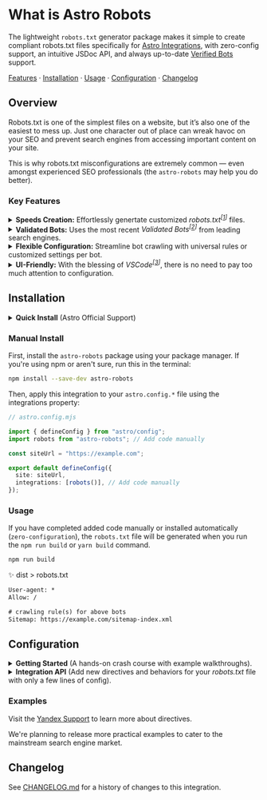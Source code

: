 <br><br><br><br><br><br><br><br><br><br>
# What is Astro Robots

The lightweight `robots.txt` generator package makes it simple to create compliant robots.txt files specifically for [Astro Integrations](https://astro.build/integrations/), with zero-config support, an intuitive JSDoc API, and always up-to-date [Verified Bots](https://radar.cloudflare.com/traffic/verified-bots) support.

[Features](#features) · [Installation](#installation) · [Usage](#usage) · [Configuration](#configuration) · [Changelog](/CHANGELOG.md)

## Overview

Robots.txt is one of the simplest files on a website, but it’s also one of the easiest to mess up. Just one character out of place can wreak havoc on your SEO and prevent search engines from accessing important content on your site.

This is why robots.txt misconfigurations are extremely common — even amongst experienced SEO professionals (the `astro-robots` may help you do better).

### Key Features

<details>
<summary><strong>Speeds Creation:</strong> Effortlessly genertate customized <i>robots.txt<sup>[<a href="https://www.rfc-editor.org/rfc/rfc9309.html" target="_blank">1</a>]</sup></i> files.</summary>
<br>

With just one click, our robot.txt generator allows you to easily create optimized and customized robots.txt files for your website.

- Easily generate optimized custom robots.txt files with one click.
- Conveniently manage bot access rules without coding.
- Supports setting crawling delay, allowing/blocking specified bots, etc.
- The generated files follow the latest standards and can be correctly parsed by
- Smart automation to get optimized robots.txt without the hassle and guesswork

<br>
</details>

<details>
<summary><strong>Validated Bots:</strong> Uses the most recent <i>Validated Bots<sup>[<a href="https://radar.cloudflare.com/traffic/verified-bots" target="_blank">2</a>]</sup></i> from leading search engines.</summary>
<br>

Stay ahead of the curve with the most up-to-date verified bot user-agents from search leaders like Google, Bing, Yahoo, Yandex, and Baidu.

- Uses latest verified bot user-agents from major search engines.
- Integrates real-world bot data to optimize for emerging bots.
- Evolving lists that auto-update as the market changes.
- Saves time from manually tracking user-agent changes.

<br>
</details>

<details>
<summary><strong>Flexible Configuration:</strong> Streamline bot crawling with universal rules or customized settings per bot.</summary>
<br>

- Allows unified rule application OR customization per bot for flexibility
- Package handles enforcement of either unified or individualized rules
- Time-saving standardization is available but customization is also supported
- Full control whether through common or customized crawling rules

<br>
</details>

<details>
<summary><strong>UI-Friendly:</strong> With the blessing of <i>VSCode<sup>[<a href="https://code.visualstudio.com/" target="_blank">3</a>]</sup></i>, there is no need to pay too much attention to configuration.</summary>
<br>

- VSCode integration means complex configs aren't required
- Streamlines process so users can concentrate on building

> For localization support, it is recommended that you install _Commment Translate<sup>[[3.1](#https://marketplace.visualstudio.com/items?itemName=intellsmi.comment-translate)]</sup>_ for a better experience.

<br>
</details>

## Installation

<details>
<summary><strong>Quick Install</strong> (Astro Official Support)</summary><br>

Install the `astro-robots` package into any Astro project using your preferred package manager:

```sh
# Using NPM
$ npx astro add astro-robots

# Using Yarn
$ yarn astro add astro-robots

# Using PNPM
$ pnpx astro add astro-robots
```

<br>
</details>

### Manual Install

First, install the `astro-robots` package using your package manager. If you're using npm or aren't sure, run this in the terminal:

```sh
npm install --save-dev astro-robots
```

Then, apply this integration to your `astro.config.*` file using the integrations property:

```ts
// astro.config.mjs

import { defineConfig } from "astro/config";
import robots from "astro-robots"; // Add code manually

const siteUrl = "https://example.com";

export default defineConfig({
  site: siteUrl,
  integrations: [robots()], // Add code manually
});
```

### Usage

If you have completed added code manually or installed automatically (`zero-configuration`), the `robots.txt` file will be generated when you run the `npm run build` or `yarn build` command.

```sh
npm run build
```

✨ dist > robots.txt

```txt
User-agent: *
Allow: /

# crawling rule(s) for above bots
Sitemap: https://example.com/sitemap-index.xml
```

## Configuration

<details>

<summary><strong>Getting Started</strong> (A hands-on crash course with example walkthroughs).</summary><br>

To configure this integration, pass an object to the `robots()` function call in `astro.config.*` file.

```ts
const siteUrl = "https://example.com";

export default defineConfig({
  //...
  integrations: [
    robots({
      host: siteUrl.replace(/^https?:\/\/|:\d+/g, ""),
      sitemap: [
        "https://example.com/sitemap.xml",
        "https://www.example.com/sitemap.xml",
      ],
      policy: [
        {
          userAgent: [
            "Applebot",
            "Googlebot",
            "bingbot",
            "Yandex",
            "Yeti",
            "Baiduspider",
            "360Spider",
            "*",
          ],
          allow: ["/"],
          disallow: ["/admin", "/login"],
          crawlDelay: 5,
          cleanParam: ["sid /", "s /forum/showthread"],
        },
        {
          userAgent:'BLEXBot',
          disallow: ['/assets','/uploades/1989-08-21/*jpg$']
        }
      ],
    }),
  ],

  //...
});
```

With the above configuration you will get a `robots.txt` file as shown below.

✨ dist > robots.txt

```txt
User-agent: Applebot
User-agent: Googlebot
User-agent: bingbot
User-agent: Yandex
User-agent: Yeti
User-agent: Baiduspider
User-agent: 360Spider
User-agent: *
User-agent: 
Allow: /
Disallow: /admin
Disallow: /login
Crawl-delay: 5
Clean-param: sid /
Clean-param: s /forum/showthread

User-agent: BLEXBot
Disallow: /assets
Disallow: /uploades/1989-08-21/*jpg$

# crawling rule(s) for above bots
Sitemap: https://example.com/sitemap.xml
Sitemap: https://www.example.com/sitemap.xml
Host: example.com
```

> **Note:** Some directives (`Host` `Clean-param` `Crawl-delay`) are only supported by a few crawlers. For example from February 22, 2018, Yandex ignores the Crawl-delay directive. To set the speed at which robots downloads the site pages, use the [Site crawl rate](https://yandex.com/support/webmaster/service/crawl-rate.html#crawl-rate) in Yandex.Webmaster.

<br>
</details>

<details>

<summary><strong>Integration API</strong> (Add new directives and behaviors for your <i>robots.txt</i> file with only a few lines of config).</summary><br>

Through the above examples, you must have understood how `astro-robots` works. Next, let us learn more about its interface.

|        Name         |                      Type                       | Required |           Default value            |   Directive   |
| :-----------------: | :---------------------------------------------: | :------: | :--------------------------------: | :-----------: |
|        host         |               `Boolean` `String`                |    No    |              `false`               |    `Host`     |
|       sitemap       |          `Boolean` `String` `String[]`          |    No    |               `true`               |   `Sitemap`   |
|      policy[]       |                    `Strig[]`                    |    No    | `[{ userAgent: '*', allow: '/' }]` |       -       |
| plicy[{userAgent}]  | `UserAgentType`<sup>[[4](#useragenttype)]</sup> |   Yes    |                 -                  | `User-agent`  |
|   plicy[{allow}]    |               `String` `String[]`               |    \*    |                 -                  |    `Allow`    |
|  plicy[{disAllow}]  |               `String` `String[]`               |    \*    |                 -                  |  `Disallow`   |
| plicy[{crawlDelay}] |                    `Number`                     | Optional |                 -                  | `Crawl-delay` |
| plicy[{cleanParam}] |               `String` `String[]`               | Optional |                 -                  | `Clean-param` |

> - `*` [ Optional ] At least one or more `allow` or `disallow` entries per rule.
> - `-` [ Undefinded ] There is no initial value in the default configuration.

#### UserAgentType

**type:** `UserAgentType` `(UserAgentType)[]`

- UserAgentType - `UnionTypes` Stored are the latest verified bots.
- (UserAgentType)[] - `UnionTypeArray` Make it work in array mode too.

_For more detailed content, please refer to [JSDoc consts](./dist/consts.d.ts)._

```ts
export type UsertAgentType =
  | "*"
  | SearchEngines[keyof SearchEngines]
  | SocialNetwork[keyof SocialNetwork]
  | SearchEngineOptimization[keyof SearchEngineOptimization];
```

Still clueless, don't worry! We have powerful [JSDoc support](./dist/index.d.ts), whether you are an SEO expert or a novice, you can easily manage it.

Now just use `astro-robots` in your Astro project and it will tell everything about `robots.txt`.

</details>

### Examples

Visit the [Yandex Support](https://yandex.com/support/webmaster/controlling-robot/robots-txt.html#recommend) to learn more about directives.

We're planning to release more practical examples to cater to the mainstream search engine market.

## Changelog

See [CHANGELOG.md](CHANGELOG.md) for a history of changes to this integration.

